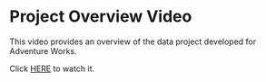 # Project Overview Video

This video provides an overview of the data project developed for Adventure Works. 

Click [HERE](https://www.youtube.com/watch?v=AkAYiMZWvks) to watch it. 
